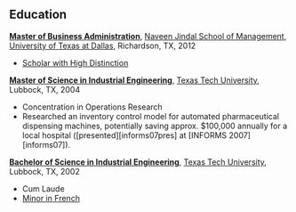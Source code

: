 ## Education

[**Master of Business Administration**][mba], [Naveen Jindal School of 
Management][jindal], [University of Texas at Dallas][utd], Richardson, TX, 2012

* [Scholar with High Distinction][jindal-distinction]

[**Master of Science in Industrial Engineering**][msie], [Texas Tech 
University][ttu], Lubbock, TX, 2004

* Concentration in Operations Research
* Researched an inventory control model for automated pharmaceutical dispensing
  machines, potentially saving approx. $100,000 annually for a local hospital
  ([presented][informs07pres] at [INFORMS 2007][informs07]).

[**Bachelor of Science in Industrial Engineering**][bsie], [Texas Tech 
University][ttu], Lubbock, TX, 2002

* Cum Laude
* [Minor in French][french]

[mba]: https://jindal.utdallas.edu/mba-programs/pmba/
[utd]: https://www.utdallas.edu/
[jindal]: https://jindal.utdallas.edu/
[jindal-distinction]: https://jindal.utdallas.edu/academic-programs/graduate-degree-academic-honors/
[msie]: https://www.depts.ttu.edu/imse/graduate/industrial_engineering_ms.php
[ttu]: https://www.ttu.edu/
[bsie]: https://www.depts.ttu.edu/imse/undergrad/index.php
[french]: https://www.depts.ttu.edu/classic_modern/french/frenchminor.php